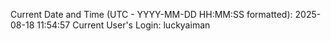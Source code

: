 Current Date and Time (UTC - YYYY-MM-DD HH:MM:SS formatted): 2025-08-18 11:54:57
Current User's Login: luckyaiman
